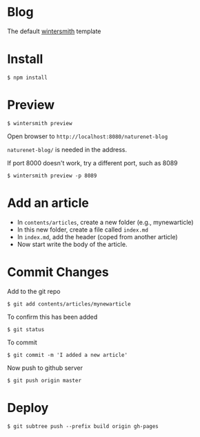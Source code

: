 
# Blog

The default [wintersmith](https://github.com/jnordberg/wintersmith) template

# Install

	$ npm install

# Preview

	$ wintersmith preview
	

Open browser to `http://localhost:8080/naturenet-blog`

`naturenet-blog/` is needed in the address.

If port 8000 doesn't work, try a different port, such as 8089

	$ wintersmith preview -p 8089
	
	
# Add an article

* In `contents/articles`, create a new folder (e.g., mynewarticle)
* In this new folder, create a file called `index.md`
* In `index.md`, add the header (coped from another article)
* Now start write the body of the article.


# Commit Changes

Add to the git repo

	$ git add contents/articles/mynewarticle
	
To confirm this has been added

	$ git status 
	
To commit

	$ git commit -m 'I added a new article'
	
Now push to github server

	$ git push origin master
	

# Deploy

	$ git subtree push --prefix build origin gh-pages
